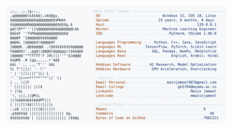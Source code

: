 <picture>
  <source srcset="https://raw.githubusercontent.com/mmazinjameel/mmazinjameel/main/dark_mode.svg?v=1751739174" media="(prefers-color-scheme: dark)">
  <img src="https://raw.githubusercontent.com/mmazinjameel/mmazinjameel/main/light_mode.svg?v=1751739174">
</picture>
